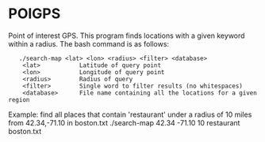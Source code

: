 # POIGPS
Point of interest GPS. This program finds locations with a given keyword within a radius.
The bash command is as follows:

       ./search-map <lat> <lon> <radius> <filter> <database>
        <lat>           Latitude of query point
        <lon>           Longitude of query point
        <radius>        Radius of query
        <filter>        Single word to filter results (no whitespaces)
        <database>      File name containing all the locations for a given region
Example: find all places that contain 'restaurant' under a radius of 10 miles from 42.34,-71.10 in boston.txt
        ./search-map 42.34 -71.10 10 restaurant boston.txt
        

